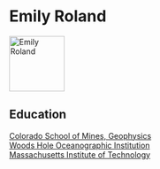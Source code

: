# Emily Roland


<img src="./IMG_4636.png" alt="Emily Roland" style="height: 100px;"/>

## Education


[Colorado School of Mines, Geophysics](https://geophysics.mines.edu/)  
[Woods Hole Oceanographic Institution](https://www.whoi.edu/what-we-do/understand/departments-centers-labs/gg/)  
[Massachusetts Institute of Technology](https://eapsweb.mit.edu/)  


